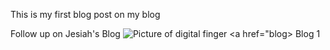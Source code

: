 This is my first blog post on my blog

Follow up on Jesiah's Blog
<img src="/blog/images/Logo 3.png" alt="Picture of digital finger">
<a href="blog> Blog 1 </a>